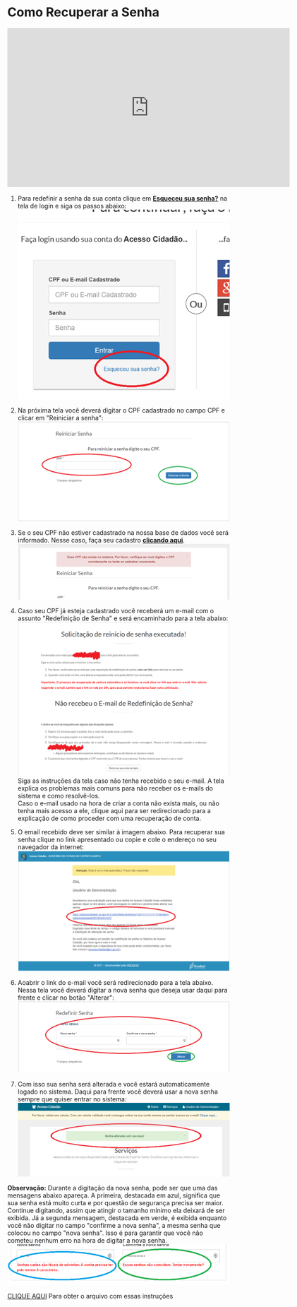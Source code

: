 # Como Recuperar a Senha

<div class="video">
	<iframe width="640" height="360" src="https://player.vimeo.com/video/275083014" frameborder="0" gesture="media" allow="encrypted-media" allowfullscreen>
	</iframe>
</div>  

1) Para redefinir a senha da sua conta clique em **[Esqueceu sua senha?](https://acessocidadao.es.gov.br/Conta/Entrar?ReturnUrl=%2F)** na tela de login e siga os passos abaixo:  
!["Esqueceu sua senha?"](../_images//Recuperar1.png)  


2) Na próxima tela você deverá digitar o CPF cadastrado no campo CPF e clicar em "Reiniciar a senha":  
!["Digite seu CPF"](../_images/Recuperar2.png)  


3) Se o seu CPF não estiver cadastrado na nossa base de dados você será informado. Nesse caso, faça seu cadastro **[clicando aqui](https://acessocidadao.es.gov.br/Conta/Criar)**.  
!["CPF não cadastrado"](../_images/Recuperar3.png)  


4) Caso seu CPF já esteja cadastrado você receberá um e-mail com o assunto "Redefinição de Senha" e será encaminhado para a tela abaixo:  
!["E-mail enviado"](../_images/Recuperar4.png)  
Siga as instruções da tela caso não tenha recebido o seu e-mail. A tela explica os problemas mais comuns para não receber os e-mails do sistema e como resolvê-los.  
Caso o e-mail usado na hora de criar a conta não exista mais, ou não tenha mais acesso a ele, clique aqui para ser redirecionado para a explicação de como proceder com 
uma recuperação de conta.  


5) O email recebido deve ser similar à imagem abaixo. Para recuperar sua senha clique no link apresentado ou copie e cole o endereço no seu navegador da internet:  
!["E-mail para reiniciar senha"](../_images/Recuperar5.png)  


6) Aoabrir o link do e-mail você será redirecionado para a tela abaixo. Nessa tela você deverá digitar a nova senha que deseja usar daqui para frente e clicar no botão "Alterar":  
!["Redefinir senha"](../_images/Recuperar6.png)  


7) Com isso sua senha será alterada e você estará automaticamente logado no sistema. Daqui para frente você deverá usar a nova senha sempre que quiser entrar no sistema:  
!["Senha alterada"](../_images/Recuperar7.png)  


**Observação:** Durante a digitação da nova senha, pode ser que uma das mensagens abaixo apareça. 
A primeira, destacada em azul, significa que sua senha está muito curta e por questão de segurança precisa ser maior. 
Continue digitando, assim que atingir o tamanho mínimo ela deixará de ser exibida. 
Já a segunda mensagem, destacada em verde, é exibida enquanto você não digitar no campo "confirme a nova senha", a mesma senha que colocou no campo "nova senha". 
Isso é para garantir que você não cometeu nenhum erro na hora de digitar a nova senha.  
!["Mensagem na hora de trocar a senha."](../_images/Recuperar8.png)  

[CLIQUE AQUI](../_arquivos/RecuperarSenha.pdf) Para obter o arquivo com essas instruções